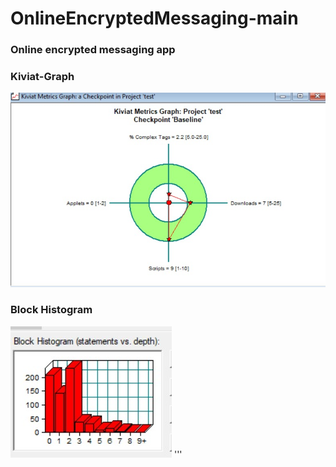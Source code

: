 # OnlineEncryptedMessaging-main
### Online encrypted messaging app
### Kiviat-Graph
 ![alt text](https://github.com/ahmetceyran/OnlineEncryptedMessaging-main/blob/main/img/kiviat_graph.jpeg)
### Block Histogram
 ![alt text](https://github.com/ahmetceyran/OnlineEncryptedMessaging-main/blob/main/img/block_histogram.jpeg)
 '''
